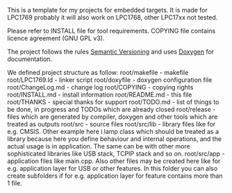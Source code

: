 This is a template for my projects for embedded targets.
It is made for LPC1769 probably it will also work on LPC1768, other LPC17xx not tested.

Please refer to INSTALL file for tool requirements.
COPYING file contains licence agreement (GNU GPL v3).

The project follows the rules [Semantic Versioning](ghttp://semver.org/) 
and uses [Doxygen](www.doxygen.org) for documentation.


We defined project structure as follow:
root/makefile - makefile
root/LPC1769.ld - linker script
root/doxyfile - doxygen configuration file
root/ChangeLog.md - change log
root/COPYING - copying rights
root/INSTALL.md - install information
root/README.md - this file
root/THANKS - special thanks for support
root/TODO.md - list of things to be done, in progress and TODOs which are already closed
root/release - files which are generated by compiler, doxygen and other tools which are treated as outputs
root/src - source files
root/src/lib - library files like for e.g. CMSIS. Other example here i lamp class which
               should be treated as a library because here you define behaviour and internal operations,
               and the actual usage is in application. The same can be with other more sophisticated
               libraries like USB stack, TCPIP stack and so on.
root/src/app - application files like main.cpp. Also other files may be created here like
               for e.g. application layer for USB or other features. In this folder you can
               also create subfolders if for e.g. application layer for feature contains more than 1 file.             

